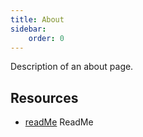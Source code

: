 ```yaml
---
title: About
sidebar: 
    order: 0
---
```


Description of an about page.


## Resources

[readMe]: ../../readme

- [readMe] ReadMe